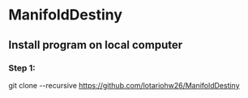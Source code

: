 # ManifoldDestiny


## Install program on local computer

### Step 1:
git clone --recursive https://github.com/lotariohw26/ManifoldDestiny

